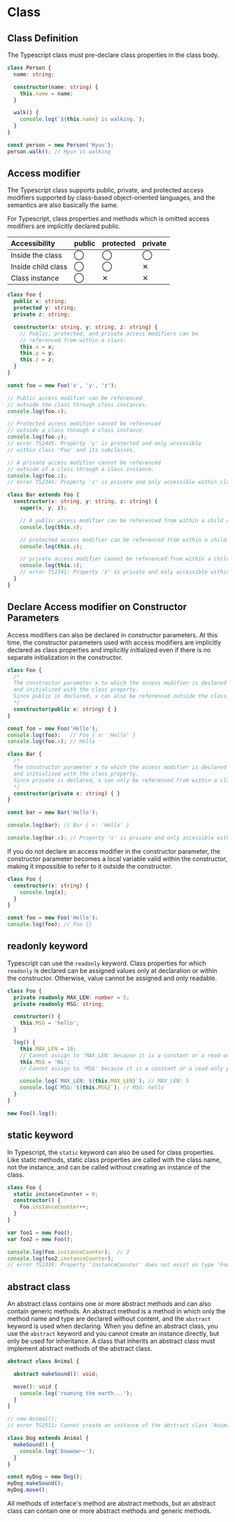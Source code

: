 # Class

## Class Definition

The Typescript class must pre-declare class properties in the class body.

```typescript
class Person {
  name: string;

  constructor(name: string) {
    this.name = name;
  }

  walk() {
    console.log(`${this.name} is walking.`);
  }
}

const person = new Person('Hyun');
person.walk(); // Hyun is walking
```



## Access modifier

The Typescript class supports public, private, and protected access modifiers supported by class-based object-oriented languages, and the semantics are also basically the same.

For Typescript, class properties and methods which is omitted access modifiers are implicitly declared public.

| Accessibility | public | protected  | private |
| :--- | :--- | :--- | :--- |
| Inside the class | ◯ | ◯ | ◯ |
| Inside child class | ◯ | ◯ | ✕ |
| Class instance | ◯ | ✕ | ✕ |

```typescript
class Foo {
  public x: string;
  protected y: string;
  private z: string;

  constructor(x: string, y: string, z: string) {
    // Public, protected, and private access modifiers can be 
    // referenced from within a class.
    this.x = x;
    this.y = y;
    this.z = z;
  }
}

const foo = new Foo('x', 'y', 'z');

// Public access modifier can be referenced 
// outside the class through class instances.
console.log(foo.x);

// Protected access modifier cannot be referenced 
// outside a class through a class instance.
console.log(foo.y);
// error TS2445: Property 'y' is protected and only accessible 
// within class 'Foo' and its subclasses.

// A private access modifier cannot be referenced 
// outside of a class through a class instance.
console.log(foo.z);
// error TS2341: Property 'z' is private and only accessible within class 'Foo'.

class Bar extends Foo {
  constructor(x: string, y: string, z: string) {
    super(x, y, z);

    // A public access modifier can be referenced from within a child class.
    console.log(this.x);

    // protected access modifier can be referenced from within a child class.
    console.log(this.y);

    // private access modifier cannot be referenced from within a child class.
    console.log(this.z);
    // error TS2341: Property 'z' is private and only accessible within class 'Foo'.
  }
}
```



## Declare Access modifier on Constructor Parameters

Access modifiers can also be declared in constructor parameters. At this time, the constructor parameters used with access modifiers are implicitly declared as class properties and implicitly initialized even if there is no separate initialization in the constructor.

```typescript
class Foo {
  /*
  The constructor parameter x to which the access modifier is declared
  and initialized with the class property.
  Since public is declared, x can also be referenced outside the class.
  */
  constructor(public x: string) { }
}

const foo = new Foo('Hello');
console.log(foo);   // Foo { x: 'Hello' }
console.log(foo.x); // Hello

class Bar {
  /*
  The constructor parameter x to which the access modifier is declared
  and initialized with the class property.
  Since private is declared, x can only be referenced from within a class.
  */
  constructor(private x: string) { }
}

const bar = new Bar('Hello');

console.log(bar); // Bar { x: 'Hello' }

console.log(bar.x); // Property 'x' is private and only accessible within class 'Bar'.
```

If you do not declare an access modifier in the constructor parameter, the constructor parameter becomes a local variable valid within the constructor, making it impossible to refer to it outside the constructor.

```typescript
class Foo {
  constructor(x: string) {
    console.log(x);
  }
}

const foo = new Foo('Hello');
console.log(foo); // Foo {}
```



## readonly keyword

Typescript can use the `readonly` keyword. Class properties for which `readonly` is declared can be assigned values only at declaration or within the constructor. Otherwise, value cannot be assigned and only readable.

```typescript
class Foo {
  private readonly MAX_LEN: number = 5;
  private readonly MSG: string;

  constructor() {
    this.MSG = 'hello';
  }

  log() {
    this.MAX_LEN = 10; 
    // Cannot assign to 'MAX_LEN' because it is a constant or a read-only property.
    this.MSG = 'Hi'; 
    // Cannot assign to 'MSG' because it is a constant or a read-only property.

    console.log(`MAX_LEN: ${this.MAX_LEN}`); // MAX_LEN: 5
    console.log(`MSG: ${this.MSG}`); // MSG: hello
  }
}

new Foo().log();
```



## static keyword

In Typescript, the `static` keyword can also be used for class properties. Like static methods, static class properties are called with the class name, not the instance, and can be called without creating an instance of the class.

```typescript
class Foo {
  static instanceCounter = 0;
  constructor() {
    Foo.instanceCounter++;
  }
}

var foo1 = new Foo();
var foo2 = new Foo();

console.log(Foo.instanceCounter);  // 2
console.log(foo2.instanceCounter); 
// error TS2339: Property 'instanceCounter' does not exist on type 'Foo'.
```



## abstract class

An abstract class contains one or more abstract methods and can also contain generic methods. An abstract method is a method in which only the method name and type are declared without content, and the `abstract` keyword is used when declaring. When you define an abstract class, you use the `abstract` keyword and you cannot create an instance directly, but only be used for inheritance. A class that inherits an abstract class must implement abstract methods of the abstract class.

```typescript
abstract class Animal {

  abstract makeSound(): void;

  move(): void {
    console.log('roaming the earth...');
  }
}

// new Animal();
// error TS2511: Cannot create an instance of the abstract class 'Animal'.

class Dog extends Animal {
  makeSound() {
    console.log('bowwow~~');
  }
}

const myDog = new Dog();
myDog.makeSound();
myDog.move();
```

All methods of interface's method are abstract methods, but an abstract class can contain one or more abstract methods and generic methods.


